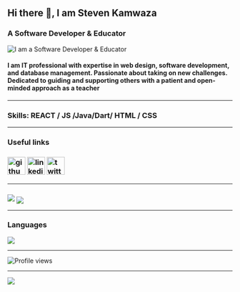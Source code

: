 ## Hi there 👋, I am Steven Kamwaza
### A Software Developer & Educator

![I am a Software Developer & Educator ](https://media.licdn.com/dms/image/D4D16AQF2SPzMB7-hjQ/profile-displaybackgroundimage-shrink_200_800/0/1677630794632?e=2147483647&v=beta&t=bltGIG-BEdXgeizvgB7ozoh16uM4qsZUvxT1aLKQ_28)

#### I am IT professional with expertise in web design, software development, and database management. Passionate about taking on new challenges. Dedicated to guiding and supporting others with a patient and open-minded approach as a teacher
<hr>

### Skills:  REACT / JS /Java/Dart/ HTML / CSS

***
### Useful links
### [<img src='https://cdn.jsdelivr.net/npm/simple-icons@3.0.1/icons/github.svg' alt='github' height='40'>](https://github.com/StevenKamwaza)  [<img src='https://cdn.jsdelivr.net/npm/simple-icons@3.0.1/icons/linkedin.svg' alt='linkedin' height='40'>](https://www.linkedin.com/in/stevenkamwaza/)  [<img src='https://cdn.jsdelivr.net/npm/simple-icons@3.0.1/icons/twitter.svg' alt='twitter' height='40'>](https://twitter.com/stevenkamwaza)  
***


###
<picture>
<source 
  srcset="https://github-readme-stats.vercel.app/api?username=StevenKamwaza&count_private=true&show_icons=true&theme=dark"
  media="(prefers-color-scheme: dark)"
/>
<source
  srcset="https://github-readme-stats.vercel.app/api?username=StevenKamwaza&count_private=true&show_icons=true"
  media="(prefers-color-scheme: light), (prefers-color-scheme: no-preference)"
/>
<img src="https://github-readme-stats.vercel.app/api?username=StevenKamwaza&count_private=true&show_icons=true" />
</picture>

<a href="https://stevenkamwaza.dreamcodemw.com/">
    <img align="center" src="https://streak-stats.demolab.com?user=StevenKamwaza&theme=transparent&hide_border=true&date_format=j%20M%5B%20Y%5D&mode=weekly)](https://git.io/streak-stats" />
</a>

***
### Languages
<picture>
<source 
  srcset="https://github-readme-stats.vercel.app/api/top-langs/?username=StevenKamwaza&langs_count=10&layout=compact&hide_progress=true&theme=dark"
  media="(prefers-color-scheme: dark)"
/>
<source
  srcset="https://github-readme-stats.vercel.app/api/top-langs/?username=StevenKamwaza&langs_count=10&layout=compact&hide_progress=true&theme=defualt"
  media="(prefers-color-scheme: light), (prefers-color-scheme: no-preference)"
/>
<img src="https://github-readme-stats.vercel.app/api/top-langs/?username=StevenKamwaza&langs_count=10&layout=compact&hide_progress=true" />
</picture>


<!-- [![Steven Kamwaza's wakatime stats](https://github-readme-stats.vercel.app/api/wakatime?username=StevenKamwaza)](https://github.com/anuraghazra/github-readme-stats) -->
***
![Profile views](https://gpvc.arturio.dev/StevenKamwaza)  
***

<picture>
<source 
  srcset="https://readme-jokes.vercel.app/api?theme=blueberry"
  media="(prefers-color-scheme: dark)"
/>
<source
  srcset="https://readme-jokes.vercel.app/api?theme=flag-india"
  media="(prefers-color-scheme: light), (prefers-color-scheme: no-preference)"
/>
<img src="https://readme-jokes.vercel.app/api?theme=flag-india" />
</picture>

